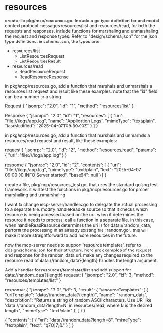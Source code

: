 # resources

create file pkg/mcp/resources.go. Include a go type definition for and model context protocol messages resources/list and resources/read, for both the requests and responses.  include functions for marshaling and unmarshaling the request and response types. Refer to "design/schema.json" for the json type definitions. in schema.json, the types are:

- resources/list
  - ListResourcesRequest
  - ListResourcesResult
- resources/read  
  - ReadResourceRequest
  - ReadResourceResponse


in pkg/mcp/resources.go, add a function that marshals and unmarshals a resources list request and result like these examples. note that the "id" field can be a number or a string

Request
{
  "jsonrpc": "2.0",
  "id": "1",
  "method": "resources/list"
}

Response
{
  "jsonrpc": "2.0",
  "id": "1",
  "resources": [
    {
      "uri": "file:///logs/app.log",
      "name": "Application Logs",
      "mimeType": "text/plain",
      "lastModified": "2025-04-07T09:30:00Z"
    }
  ]
}


in pkg/mcp/resources.go, add a function that marshals and unmarhsls a resources/read request and result, like these examples:

request
{
  "jsonrpc": "2.0",
  "id": "2",
  "method": "resources/read",
  "params": {
    "uri": "file:///logs/app.log"
  }
}

response
{
  "jsonrpc": "2.0",
  "id": "2",
  "contents": [
    {
      "uri": "file:///logs/app.log",
      "mimeType": "text/plain",
      "text": "2025-04-07 09:00:00 INFO Server started",
      "base64": null
    }
  ]
}

create a file, pkg/mcp/resources_test.go, that uses the standard golang test
framework. it will test the functions in pkg/mcp/resources.go for proper marshalling and unmarshaling


I want to change mcp-server/handlers.go to delegate the actual processing to a separate file. modify handleReadRe source so that it checks which resource is being accessed based on the uri. when it determines the resource it needs to process, call a function in a separate file. in this case, when handleReadResource determines the uri is for data://random_data, perform the processing in an already existing file "random.go". this will make it more straightforward to add more resources in the future.  


now the mcp-server needs to support 'resource templates'. refer to design/schema.json for their structure.  here are examples of the request and response for the random_data uri. make any changes required so the resource read of data://random_data?{length} handles the length argument.

Add a handler for resources/templates/list and add support for data://random_data?{length} 
request:
{
  "jsonrpc": "2.0",
  "id": 3,
  "method": "resources/templates/list"
}

response:
{
  "jsonrpc": "2.0",
  "id": 3,
  "result": {
    "resourceTemplates": [
      {
        "uriTemplate": "data://random_data?{length}",
        "name": "random_data",
        "description": "Returns a string of random ASCII characters. Use URI like 'data://random_data?length=N' in resources/read, where N is the desired length.",
        "mimeType": "text/plain"
      },
    ]
  }
}

{
  "contents": [
    {
      "uri": "data://random_data?length=8",
      "mimeType": "text/plain",
      "text": "q7O|7;{L"
    }
  ]
}